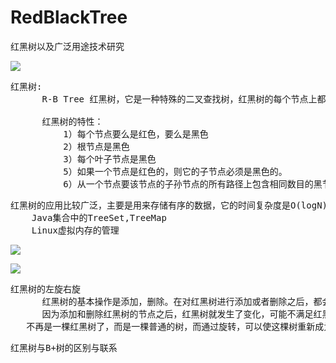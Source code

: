 # RedBlackTree
红黑树以及广泛用途技术研究


![](https://i.imgur.com/naOIYQz.png)

<pre>
红黑树:
      R-B Tree 红黑树，它是一种特殊的二叉查找树，红黑树的每个节点上都有存储位表示节点的颜色，可以是红(Red)或者黑（Black）

      红黑树的特性：
          1）每个节点要么是红色，要么是黑色
          2）根节点是黑色
          3）每个叶子节点是黑色
          5）如果一个节点是红色的，则它的子节点必须是黑色的。
          6）从一个节点要该节点的子孙节点的所有路径上包含相同数目的黑节点。
</pre>

<pre>
红黑树的应用比较广泛，主要是用来存储有序的数据，它的时间复杂度是O(logN),效率非常高。
    Java集合中的TreeSet,TreeMap
    Linux虚拟内存的管理
</pre>


![](https://i.imgur.com/3JgQqdu.png)

![](https://i.imgur.com/b5ocKw9.png)

<pre>
红黑树的左旋右旋
      红黑树的基本操作是添加，删除。在对红黑树进行添加或者删除之后，都会用到旋转方法。
      因为添加和删除红黑树的节点之后，红黑树就发生了变化，可能不满足红黑树的5条性质，也就
   不再是一棵红黑树了，而是一棵普通的树，而通过旋转，可以使这棵树重新成为红黑树。
</pre>

<pre>
红黑树与B+树的区别与联系
</pre>